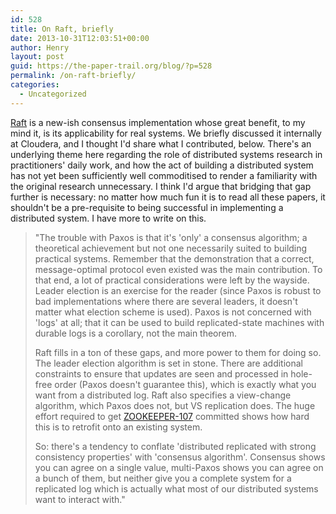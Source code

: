 ```yaml
---
id: 528
title: On Raft, briefly
date: 2013-10-31T12:03:51+00:00
author: Henry
layout: post
guid: https://the-paper-trail.org/blog/?p=528
permalink: /on-raft-briefly/
categories:
  - Uncategorized
---
```

[Raft](https://ramcloud.stanford.edu/wiki/download/attachments/11370504/raft.pdf) is a new-ish consensus implementation whose great benefit, to my mind it, is its applicability for real systems. We briefly discussed it internally at Cloudera, and I thought I'd share what I contributed, below. There's an underlying theme here regarding the role of distributed systems research in practitioners' daily work, and how the act of building a distributed system has not yet been sufficiently well commoditised to render a familiarity with the original research unnecessary. I think I'd argue that bridging that gap further is necessary: no matter how much fun it is to read all these papers, it shouldn't be a pre-requisite to being successful in implementing a distributed system. I have more to write on this.

> "The trouble with Paxos is that it's 'only' a consensus algorithm; a theoretical achievement but not one necessarily suited to building practical systems. Remember that the demonstration that a correct, message-optimal protocol even existed was the main contribution. To that end, a lot of practical considerations were left by the wayside. Leader election is an exercise for the reader (since Paxos is robust to bad implementations where there are several leaders, it doesn't matter what election scheme is used). Paxos is not concerned with 'logs' at all; that it can be used to build replicated-state machines with durable logs is a corollary, not the main theorem. 
> 
> Raft fills in a ton of these gaps, and more power to them for doing so. The leader election algorithm is set in stone. There are additional constraints to ensure that updates are seen and processed in hole-free order (Paxos doesn't guarantee this), which is exactly what you want from a distributed log. Raft also specifies a view-change algorithm, which Paxos does not, but VS replication does. The huge effort required to get [ZOOKEEPER-107](https://issues.apache.org/jira/browse/ZOOKEEPER-107) committed shows how hard this is to retrofit onto an existing system.
> 
> So: there's a tendency to conflate 'distributed replicated <blah> with strong consistency properties' with 'consensus algorithm'. Consensus shows you can agree on a single value, multi-Paxos shows you can agree on a bunch of them, but neither give you a complete system for a replicated log which is actually what most of our distributed systems want to interact with."
